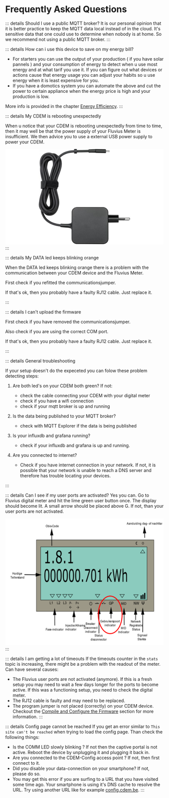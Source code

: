 # Frequently Asked Questions

::: details Should I use a public MQTT broker?
It is our personal opinion that it is better practice to keep the MQTT data local instead of in the cloud. It's sensitive data that one could use to determine when nobody is at home. So we recommend not using a public MQTT broker.
:::

::: details How can i use this device to save on my energy bill?
* For starters you can use the output of your production ( if you have solar pannels ) and your consumption of energy to detect when u use most energy and at what tarif you use it. If you can figure out what devices or actions cause that energy usage you can adjust your habits so u use energy when it is least expensive for you.
* If you have a domotics system you can automate the above and cut the power to certain appliance when the energy price is high and your production is low.

More info is provided in the chapter [Energy Efficiency](/12_energysavings).
:::

::: details My CDEM is rebooting unexpectedly

When u notice that your CDEM is rebooting unexpectedly from time to time, then it may well be that the power supply of your Fluvius Meter is insufficient. We then advice you to use a external USB power supply to power your CDEM.

![IMAGE](./images/power_supply.jpg)
:::

::: details My DATA led keeps blinking orange

When the DATA led keeps blinking orange there is a problem with the communication between your CDEM device and the Fluvius Meter.

First check if you refitted the communicationsjumper.

If that's ok, then you probably have a faulty RJ12 cable. Just replace it.

:::

::: details I can't upload the firmware

First check if you have removed the communicationsjumper.

Also check if you are using the correct COM port.

If that's ok, then you probably have a faulty RJ12 cable. Just replace it.

:::


::: details General troubleshooting

If your setup doesn't do the expeceted you can folow these problem detecting steps:

1. Are both led's on your CDEM both green? If not:
   
   - check the cable connecting your CDEM with your digital meter
   - check if you have a wifi connection
   - check if your mqtt broker is up and running

2. Is the data being published to your MQTT broker?

   - check with MQTT Explorer if the data is being published

3. Is your influxdb and grafana running?

   - check if your influxdb and grafana is up and running.

4. Are you connected to internet?

   - Check if you have internet connection in your network. If not, it is possible that your network is unable to reach a DNS server and therefore has trouble locating your devices.

:::

<!-- ---------------------------------------------------------- -->

::: details Can I see if my user ports are activated?
Yes you can. Go to Fluvius digital meter and hit the lime green user button once. The display should become lit. A small arrow should be placed above G. If not, than your user ports are not activated.

![Active User Ports](./images/active_user_ports.png)
:::

<!-- ---------------------------------------------------------- -->

::: details I am getting a lot of timeouts
If the timeouts counter in the `stats` topic is increasing, there might be a problem with the readout of the meter. Can have several causes:

* The Fluvius user ports are not activated (anymore). If this is a fresh setup you may need to wait a few days longer for the ports to become active. If this was a functioning setup, you need to check the digital meter.
* The RJ12 cable is faulty and may need to be replaced.
* The program jumper is not placed (correctly) on your CDEM device. Checkout the [Compile and Configure the Firmware](/03_firmware/#compile-and-upload-the-firmware) section for more information.
:::

<!-- TODO - Redirect to correct sections -->

<!-- ---------------------------------------------------------- -->

::: details Config page cannot be reached
If you get an error similar to `This site can't be reached` when trying to load the config page. Than check the following things:

* Is the COMM LED slowly blinking ? If not then the captive portal is not active. Reboot the device by unplugging it and plugging it back in.
* Are you connected to the CDEM-Config access point ? If not, then first connect to it.
* Did you disable your data-connection on your smartphone? If not, please do so.
* You may get this error if you are surfing to a URL that you have visited some time ago. Your smartphone is using it's DNS cache to resolve the URL. Try using another URL like for example [config.cdem.be](http://config.cdem.be).
:::

<!-- TODO - Redirect to correct sections -->

<!-- ---------------------------------------------------------- -->
